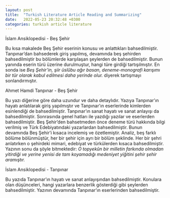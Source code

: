```yaml
---
layout: post
title:  "Turkish Literature Article Reading and Summarizing"
date:   2022-05-23 20:32:48 +0300
categories: turkish article literature
---
```


İslam Ansiklopedisi - Beş Şehir

Bu kısa makalede Beş Şehir eserinin konusu ve anlattıkları bahsedilmiştir. 
Tanpınar’dan bahsederek giriş yapılmış, devamında beş şehirden bahsedilmiştir bu bölümlerde karşılaşan şeylerden de bahsedilmiştir. 
Bunun yanında eserin türü üzerine durulmuştur, hangi türe girdiği tartışılmıştır. 
En sonda ise _Beş Şehir’in, şiir üslûbu ağır basan, deneme-monografi karışımı bir tür olarak kabul edilmesi daha yerinde olur._ diyerek tartışmayı sonlandırmıştır.

Ahmet Hamdi Tanpınar - Beş Şehir

Bu yazı diğerine göre daha uzundur ve daha detaylıdır. 
Yazıya Tanpınar’ın hayatı anlatılarak giriş yapılmıştır ve Tanpınar’ın eserlerinde kimlerden esinlendiği de bahsedilmiştir. 
Tanpınar’ın sanat hayatı ve sanat anlayışı da bahsedilmiştir. Sonrasında genel hatları ile yazdığı yazılar ve eserlerden bahsedilmiştir.
Beş Şehir’den bahsetmeden önce deneme türü hakkında bilgi verilmiş ve Türk Edebiyatındaki yazarlardan bahsedilmiştir. 
Bunun devamında Beş Şehir’i kısaca incelemiş ve özetlemiştir. Analiz, beş farklı bölüme bölünmüştür, her bir şehir için ayrı bir bölüm şeklinde. 
Her bir şehri anlatırken o şehirdeki mimari, edebiyat ve türkülerden kısaca bahsedilmiştir. 
Yazının sonu da şöyle bitmektedir: _O topyekûn bir milletin farkında olmadan yitirdiği ve yerine yenisi de tam koyamadığı medeniyet yiğitini şehir şehir aramıştır._

İslam Ansiklopedisi - Tanpınar

Bu yazıda Tanpınar’ın hayatı ve sanat anlayışından bahsedilmiştir. Konulara olan düşünceleri, hangi yazarlara benzerlik gösterdiği gibi şeylerden bahsedilmiştir. Yazının devamında Tanpınar’ın eserlerinden bahsedilmiştir.

[jekyll-docs]: https://jekyllrb.com/docs/home
[jekyll-gh]:   https://github.com/jekyll/jekyll
[jekyll-talk]: https://talk.jekyllrb.com/

